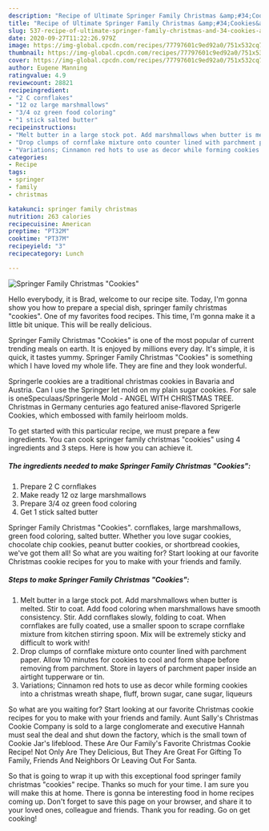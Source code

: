 ```yaml
---
description: "Recipe of Ultimate Springer Family Christmas &amp;#34;Cookies&amp;#34;"
title: "Recipe of Ultimate Springer Family Christmas &amp;#34;Cookies&amp;#34;"
slug: 537-recipe-of-ultimate-springer-family-christmas-and-34-cookies-and-34
date: 2020-09-27T11:22:26.979Z
image: https://img-global.cpcdn.com/recipes/77797601c9ed92a0/751x532cq70/springer-family-christmas-cookies-recipe-main-photo.jpg
thumbnail: https://img-global.cpcdn.com/recipes/77797601c9ed92a0/751x532cq70/springer-family-christmas-cookies-recipe-main-photo.jpg
cover: https://img-global.cpcdn.com/recipes/77797601c9ed92a0/751x532cq70/springer-family-christmas-cookies-recipe-main-photo.jpg
author: Eugene Manning
ratingvalue: 4.9
reviewcount: 28821
recipeingredient:
- "2 C cornflakes"
- "12 oz large marshmallows"
- "3/4 oz green food coloring"
- "1 stick salted butter"
recipeinstructions:
- "Melt butter in a large stock pot. Add marshmallows when butter is melted. Stir to coat. Add food coloring when marshmallows have smooth consistency. Stir. Add cornflakes slowly, folding to coat. When cornflakes are fully coated, use a smaller spoon to scrape cornflake mixture from kitchen stirring spoon. Mix will be extremely sticky and difficult to work with!"
- "Drop clumps of cornflake mixture onto counter lined with parchment paper. Allow 10 minutes for cookies to cool and form shape before removing from parchment. Store in layers of parchment paper inside an airtight tupperware or tin."
- "Variations; Cinnamon red hots to use as decor while forming cookies into a christmas wreath shape, fluff, brown sugar, cane sugar, liqueurs"
categories:
- Recipe
tags:
- springer
- family
- christmas

katakunci: springer family christmas 
nutrition: 263 calories
recipecuisine: American
preptime: "PT32M"
cooktime: "PT37M"
recipeyield: "3"
recipecategory: Lunch

---
```



![Springer Family Christmas &#34;Cookies&#34;](https://img-global.cpcdn.com/recipes/77797601c9ed92a0/751x532cq70/springer-family-christmas-cookies-recipe-main-photo.jpg)

Hello everybody, it is Brad, welcome to our recipe site. Today, I'm gonna show you how to prepare a special dish, springer family christmas &#34;cookies&#34;. One of my favorites food recipes. This time, I'm gonna make it a little bit unique. This will be really delicious.

Springer Family Christmas &#34;Cookies&#34; is one of the most popular of current trending meals on earth. It is enjoyed by millions every day. It's simple, it is quick, it tastes yummy. Springer Family Christmas &#34;Cookies&#34; is something which I have loved my whole life. They are fine and they look wonderful.

Springerle cookies are a traditional christmas cookies in Bavaria and Austria. Can I use the Springer let mold on my plain sugar cookies. For sale is oneSpeculaas/Springerle Mold - ANGEL WITH CHRISTMAS TREE. Christmas in Germany centuries ago featured anise-flavored Sprigerle Cookies, which embossed with family heirloom molds.


To get started with this particular recipe, we must prepare a few ingredients. You can cook springer family christmas &#34;cookies&#34; using 4 ingredients and 3 steps. Here is how you can achieve it.

<!--inarticleads1-->

##### The ingredients needed to make Springer Family Christmas &#34;Cookies&#34;:

1. Prepare 2 C cornflakes
1. Make ready 12 oz large marshmallows
1. Prepare 3/4 oz green food coloring
1. Get 1 stick salted butter


Springer Family Christmas &#34;Cookies&#34;. cornflakes, large marshmallows, green food coloring, salted butter. Whether you love sugar cookies, chocolate chip cookies, peanut butter cookies, or shortbread cookies, we&#39;ve got them all! So what are you waiting for? Start looking at our favorite Christmas cookie recipes for you to make with your friends and family. 

<!--inarticleads2-->

##### Steps to make Springer Family Christmas &#34;Cookies&#34;:

1. Melt butter in a large stock pot. Add marshmallows when butter is melted. Stir to coat. Add food coloring when marshmallows have smooth consistency. Stir. Add cornflakes slowly, folding to coat. When cornflakes are fully coated, use a smaller spoon to scrape cornflake mixture from kitchen stirring spoon. Mix will be extremely sticky and difficult to work with!
1. Drop clumps of cornflake mixture onto counter lined with parchment paper. Allow 10 minutes for cookies to cool and form shape before removing from parchment. Store in layers of parchment paper inside an airtight tupperware or tin.
1. Variations; Cinnamon red hots to use as decor while forming cookies into a christmas wreath shape, fluff, brown sugar, cane sugar, liqueurs


So what are you waiting for? Start looking at our favorite Christmas cookie recipes for you to make with your friends and family. Aunt Sally&#39;s Christmas Cookie Company is sold to a large conglomerate and executive Hannah must seal the deal and shut down the factory, which is the small town of Cookie Jar&#39;s lifeblood. These Are Our Family&#39;s Favorite Christmas Cookie Recipe! Not Only Are They Delicious, But They Are Great For Gifting To Family, Friends And Neighbors Or Leaving Out For Santa. 

So that is going to wrap it up with this exceptional food springer family christmas &#34;cookies&#34; recipe. Thanks so much for your time. I am sure you will make this at home. There is gonna be interesting food in home recipes coming up. Don't forget to save this page on your browser, and share it to your loved ones, colleague and friends. Thank you for reading. Go on get cooking!
